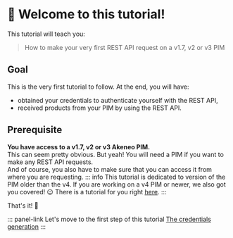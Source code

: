 # 👋 Welcome to this tutorial!

This tutorial will teach you:
> How to make your very first REST API request on a v1.7, v2 or v3 PIM

## Goal
This is the very first tutorial to follow. At the end, you will have:
- obtained your credentials to authenticate yourself with the REST API,
- received products from your PIM by using the REST API.

## Prerequisite

<i class="fa fa-check-square"></i> **You have access to a v1.7, v2 or v3 Akeneo PIM.**  
This can seem pretty obvious. But yeah! You will need a PIM if you want to make any REST API requests.  
And of course, you also have to make sure that you can access it from where you are requesting.
::: info
This tutorial is dedicated to version of the PIM older than the v4. If you are working on a v4 PIM or newer, we also got you covered! :wink: There is a tutorial for you right [here](/getting-started/your-first-tutorial-4x/welcome.html).
::: 

That's it! :tada:

::: panel-link Let's move to the first step of this tutorial [The credentials generation](/getting-started/your-first-tutorial-old/step-1.html)
:::

